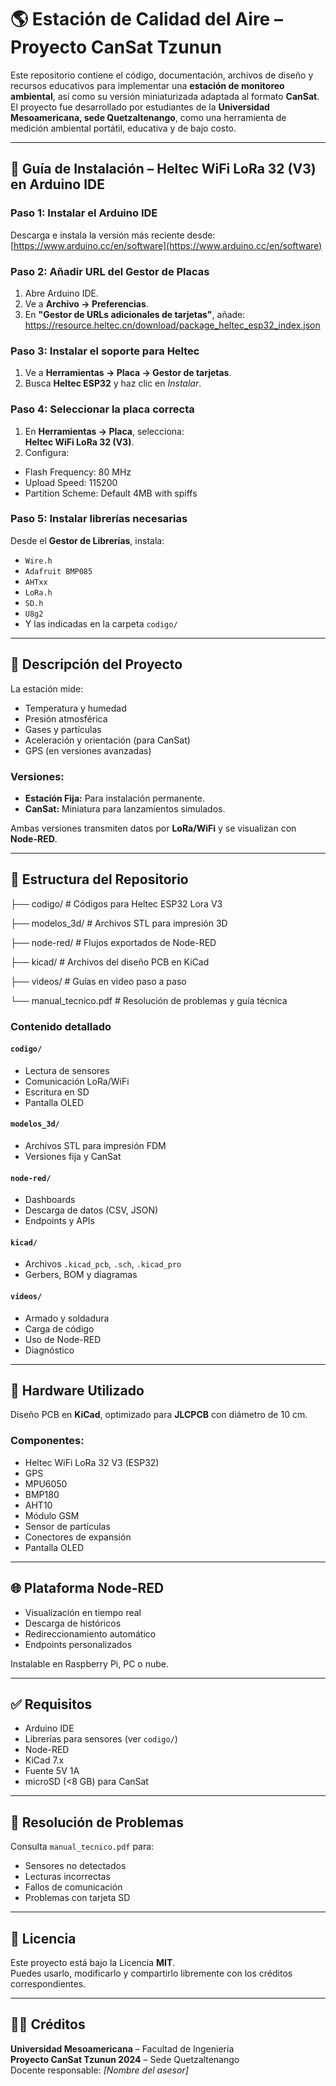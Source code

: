 # 🌎 Estación de Calidad del Aire – Proyecto CanSat Tzunun

Este repositorio contiene el código, documentación, archivos de diseño y recursos educativos para implementar una **estación de monitoreo ambiental**, así como su versión miniaturizada adaptada al formato **CanSat**. El proyecto fue desarrollado por estudiantes de la **Universidad Mesoamericana, sede Quetzaltenango**, como una herramienta de medición ambiental portátil, educativa y de bajo costo.

---

## 🚀 Guía de Instalación – Heltec WiFi LoRa 32 (V3) en Arduino IDE

### Paso 1: Instalar el Arduino IDE
Descarga e instala la versión más reciente desde: [https://www.arduino.cc/en/software](https://www.arduino.cc/en/software)

### Paso 2: Añadir URL del Gestor de Placas
1. Abre Arduino IDE.
2. Ve a **Archivo → Preferencias**.
3. En **"Gestor de URLs adicionales de tarjetas"**, añade: https://resource.heltec.cn/download/package_heltec_esp32_index.json
### Paso 3: Instalar el soporte para Heltec
1. Ve a **Herramientas → Placa → Gestor de tarjetas**.
2. Busca **Heltec ESP32** y haz clic en *Instalar*.

### Paso 4: Seleccionar la placa correcta
1. En **Herramientas → Placa**, selecciona:  
**Heltec WiFi LoRa 32 (V3)**.
2. Configura:
- Flash Frequency: 80 MHz  
- Upload Speed: 115200  
- Partition Scheme: Default 4MB with spiffs

### Paso 5: Instalar librerías necesarias
Desde el **Gestor de Librerías**, instala:
- `Wire.h`
- `Adafruit BMP085`
- `AHTxx`
- `LoRa.h`
- `SD.h`
- `U8g2`
- Y las indicadas en la carpeta `codigo/`

---

## 📌 Descripción del Proyecto

La estación mide:
- Temperatura y humedad
- Presión atmosférica
- Gases y partículas
- Aceleración y orientación (para CanSat)
- GPS (en versiones avanzadas)

### Versiones:
- **Estación Fija:** Para instalación permanente.
- **CanSat:** Miniatura para lanzamientos simulados.

Ambas versiones transmiten datos por **LoRa/WiFi** y se visualizan con **Node-RED**.

---

## 🧠 Estructura del Repositorio

├── codigo/ # Códigos para Heltec ESP32 Lora V3

├── modelos_3d/ # Archivos STL para impresión 3D

├── node-red/ # Flujos exportados de Node-RED

├── kicad/ # Archivos del diseño PCB en KiCad

├── videos/ # Guías en video paso a paso

└── manual_tecnico.pdf # Resolución de problemas y guía técnica


### Contenido detallado

#### `codigo/`
- Lectura de sensores
- Comunicación LoRa/WiFi
- Escritura en SD
- Pantalla OLED

#### `modelos_3d/`
- Archivos STL para impresión FDM
- Versiones fija y CanSat

#### `node-red/`
- Dashboards
- Descarga de datos (CSV, JSON)
- Endpoints y APIs

#### `kicad/`
- Archivos `.kicad_pcb`, `.sch`, `.kicad_pro`
- Gerbers, BOM y diagramas

#### `videos/`
- Armado y soldadura
- Carga de código
- Uso de Node-RED
- Diagnóstico

---

## 🧩 Hardware Utilizado

Diseño PCB en **KiCad**, optimizado para **JLCPCB** con diámetro de 10 cm.

### Componentes:
- Heltec WiFi LoRa 32 V3 (ESP32)
- GPS
- MPU6050
- BMP180
- AHT10
- Módulo GSM
- Sensor de partículas
- Conectores de expansión
- Pantalla OLED

---

## 🌐 Plataforma Node-RED

- Visualización en tiempo real
- Descarga de históricos
- Redireccionamiento automático
- Endpoints personalizados

Instalable en Raspberry Pi, PC o nube.

---

## ✅ Requisitos

- Arduino IDE
- Librerías para sensores (ver `codigo/`)
- Node-RED
- KiCad 7.x
- Fuente 5V 1A
- microSD (<8 GB) para CanSat

---

## 🧰 Resolución de Problemas

Consulta `manual_tecnico.pdf` para:
- Sensores no detectados
- Lecturas incorrectas
- Fallos de comunicación
- Problemas con tarjeta SD

---

## 📄 Licencia

Este proyecto está bajo la Licencia **MIT**.  
Puedes usarlo, modificarlo y compartirlo libremente con los créditos correspondientes.

---

## 👨‍🏫 Créditos

**Universidad Mesoamericana** – Facultad de Ingeniería  
**Proyecto CanSat Tzunun 2024** – Sede Quetzaltenango  
Docente responsable: *[Nombre del asesor]*  
